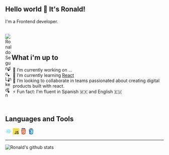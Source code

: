## Hello world 👋 It's Ronald!
I'm a Frontend developer.

<br/>

<a href="https://www.linkedin.com/in/ronaldsea/">
  <img align="left" alt="Ronaldo Segundo LinkedIn" width="20px" src="https://icongr.am/fontawesome/linkedin.svg?size=128&color=70c8ff" />
</a>

<br/>
<br />

## What i'm up to
- 🔭 I’m currently working on ...
- 🌱 I’m currently learning [React](https://reactjs.org)
- 👯 I’m looking  to collaborate in teams passionated about creating digital products built with react.
- ⚡ Fun fact: I'm fluent in Spanish 🇲🇽 and English 🇪🇺

<br/>

## Languages and Tools
<code><img height="20px" src="https://raw.githubusercontent.com/github/explore/80688e429a7d4ef2fca1e82350fe8e3517d3494d/topics/react/react.png"></code>
<code><img height="20px" src="https://raw.githubusercontent.com/github/explore/80688e429a7d4ef2fca1e82350fe8e3517d3494d/topics/javascript/javascript.png"></code>
<code><img alt="HTML5" width="20px" src="https://raw.githubusercontent.com/github/explore/80688e429a7d4ef2fca1e82350fe8e3517d3494d/topics/html/html.png" /></code>
<code><img alt="CSS3" width="20px" src="https://raw.githubusercontent.com/github/explore/80688e429a7d4ef2fca1e82350fe8e3517d3494d/topics/css/css.png" /></code>

---
![Ronald's github stats](https://github-readme-stats.vercel.app/api?username=ronaldsea&show_icons=true&hide_border=true)
